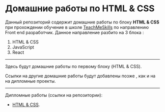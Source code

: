 # Домашние работы по HTML & CSS

Данный репозиторий содержит домашние работы по блоку **HTML & CSS** при прохождении  обучение в школе [TeachMeSkills](https://teachmeskills.by/) по направлению Front end разработчик.
Данное направление разбито на 3 блока :

1.  HTML & CSS
2.  JavaScript
3.  React
---

Здесь будут домашние работы по первому блоку (HTML & CSS).

Ссылки на другие домашние работы будут добавлены позже , как и на на дипломные проекты.

---
Дипломные работы (ссылки на репозитории):
-  [HTML & CSS](https://github.com/andrey-semchenko/TMS-project-html-css).

